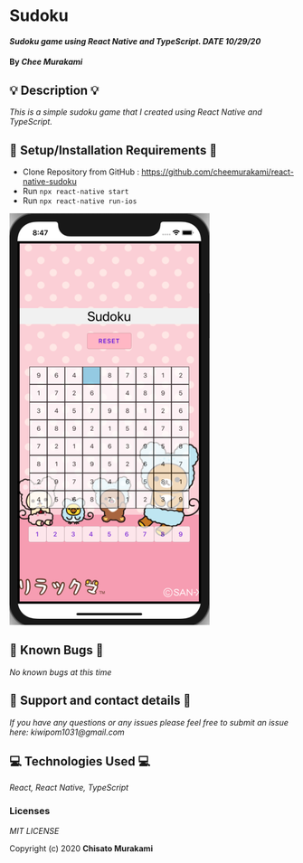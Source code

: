 # **Sudoku**

#### _Sudoku game using React Native and TypeScript. DATE 10/29/20_

#### By _**Chee Murakami**_

## 💡 Description 💡

_This is a simple sudoku game that I created using React Native and TypeScript._ 

## 🔧 Setup/Installation Requirements 🔨

* Clone Repository from GitHub : https://github.com/cheemurakami/react-native-sudoku
* Run `npx react-native start`
* Run `npx react-native run-ios`


![tree](./sudoku2.png)

## 🐛 Known Bugs 🐛

_No known bugs at this time_

## 📮 Support and contact details 📮 

_If you have any questions or any issues please feel free to submit an issue here: kiwipom1031@gmail.com_

## 💻  Technologies Used 💻 

_React, React Native, TypeScript_ 


### Licenses
*MIT LICENSE*

Copyright (c) 2020 **Chisato Murakami**

